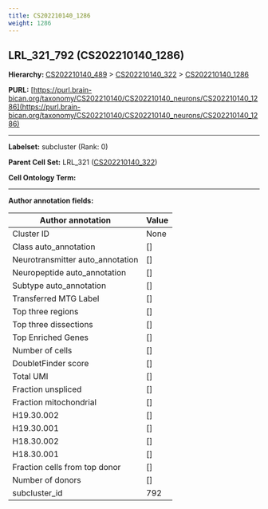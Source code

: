 ```yaml
---
title: CS202210140_1286
weight: 1286
---
```

## LRL_321_792 (CS202210140_1286)
<b>Hierarchy: </b>
[CS202210140_489](../CS202210140_489) >
[CS202210140_322](../CS202210140_322) >
[CS202210140_1286](../CS202210140_1286)

**PURL:** [https://purl.brain-bican.org/taxonomy/CS202210140/CS202210140_neurons/CS202210140_1286](https://purl.brain-bican.org/taxonomy/CS202210140/CS202210140_neurons/CS202210140_1286)

---


**Labelset:** subcluster (Rank: 0)

**Parent Cell Set:** LRL_321 ([CS202210140_322](../CS202210140_322))



**Cell Ontology Term:** 

[MARKER GENES.]: #


---

[TRANSFERRED ANNOTATIONS.]: #


[AUTHOR ANNOTATION FIELDS.]: #


**Author annotation fields:**

| Author annotation | Value |
|-------------------|-------|
|Cluster ID|None|
|Class auto_annotation|[]|
|Neurotransmitter auto_annotation|[]|
|Neuropeptide auto_annotation|[]|
|Subtype auto_annotation|[]|
|Transferred MTG Label|[]|
|Top three regions|[]|
|Top three dissections|[]|
|Top Enriched Genes|[]|
|Number of cells|[]|
|DoubletFinder score|[]|
|Total UMI|[]|
|Fraction unspliced|[]|
|Fraction mitochondrial|[]|
|H19.30.002|[]|
|H19.30.001|[]|
|H18.30.002|[]|
|H18.30.001|[]|
|Fraction cells from top donor|[]|
|Number of donors|[]|
|subcluster_id|792|
